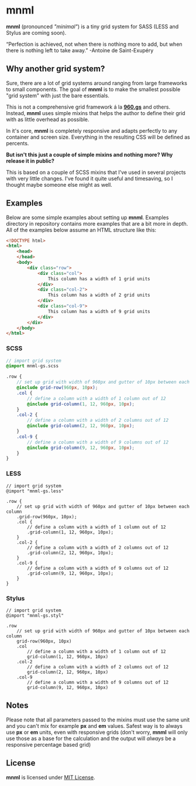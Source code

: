 # mnml

**mnml** (pronounced *"minimal"*) is a tiny grid system for SASS (LESS and Stylus are coming soon).

> 
“Perfection is achieved, not when there is nothing more to add, but when there is nothing left to take away.” 
-Antoine de Saint-Exupéry

## Why another grid system?

Sure, there are a lot of grid systems around ranging from large frameworks to small components. The goal of **mnml** is to make the smallest possible "grid system" with just the bare essentials.

This is not a comprehensive grid framework á la [**960.gs**](http://960.gs/ "**960.gs**") and others. Instead, **mnml** uses simple mixins that helps the author to define their grid with as little overhead as possible.

In it's core, **mnml** is completely responsive and adapts perfectly to any container and screen size. Everything in the resulting CSS will be defined as percents.

**But isn't this just a couple of simple mixins and nothing more? Why release it in public?** 

This is based on a couple of SCSS mixins that I've used in several projects with very little changes. I've found it quite useful and timesaving, so I thought maybe someone else might as well.

## Examples

Below are some simple examples about setting up **mnml**. Examples directory in repository contains more examples that are a bit more in depth. All of the examples below assume an HTML structure like this:

```html
<!DOCTYPE html>
<html>
	<head>
	</head>
	<body>
		<div class="row">
			<div class="col">
				This column has a width of 1 grid units
			</div>
			<div class="col-2">
				This column has a width of 2 grid units
			</div>
			<div class="col-9">
				This column has a width of 9 grid units
			</div>
		</div>
	</body>
</html>
```

### SCSS

```scss
// import grid system
@import mnml-gs.scss

.row {
	// set up grid with width of 960px and gutter of 10px between each column
	@include grid-row(960px, 10px);
	.col {
		// define a column with a width of 1 column out of 12 
		@include grid-column(1, 12, 960px, 10px);
	}
	.col-2 {
		// define a column with a width of 2 columns out of 12 
		@include grid-column(2, 12, 960px, 10px);
	}
	.col-9 {
		// define a column with a width of 9 columns out of 12 
		@include grid-column(9, 12, 960px, 10px);
	}
}
```

### LESS

```less
// import grid system
@import "mnml-gs.less"

.row {
	// set up grid with width of 960px and gutter of 10px between each column
	.grid-row(960px, 10px);
	.col {
		// define a column with a width of 1 column out of 12
		.grid-column(1, 12, 960px, 10px);
	}
	.col-2 {
		// define a column with a width of 2 columns out of 12
		.grid-column(2, 12, 960px, 10px);
	}
	.col-9 {
		// define a column with a width of 9 columns out of 12
		.grid-column(9, 12, 960px, 10px);
	}
}
```

### Stylus

```
// import grid system
@import "mnml-gs.styl"

.row
	// set up grid with width of 960px and gutter of 10px between each column
	grid-row(960px, 10px)
	.col
		// define a column with a width of 1 column out of 12
		grid-column(1, 12, 960px, 10px)
	.col-2
		// define a column with a width of 2 columns out of 12
		grid-column(2, 12, 960px, 10px)
	.col-9
		// define a column with a width of 9 columns out of 12
		grid-column(9, 12, 960px, 10px)
```

## Notes

Please note that all parameters passed to the mixins must use the same unit and you can't mix for example **px** and **em** values. Safest way is to always use **px** or **em** units, even with responsive grids (don't worry, **mnml** will only use those as a base for the calculation and the output will *always* be a responsive percentage based grid)

## License

**mnml** is licensed under [MIT License](LICENSE).
